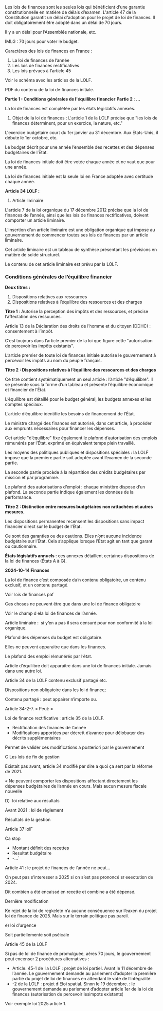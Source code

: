 Les lois de finances sont les seules lois qui bénéficient d’une garantie constitutionnelle en matière de délais d’examen. L'article 47 de la Constitution garantit un délai d'adoption pour le projet de loi de finances. Il doit obligatoirement être adopté dans un délai de 70 jours.

Il y a un délai pour l’Assemblée nationale, etc.

IMLG : 70 jours pour voter le budget.

Caractères des lois de finances en France :

1. La loi de finances de l’année
2. Les lois de finances rectificatives
3. Les lois prévues à l'article 45

Voir le schéma avec les articles de la LOLF.

PDF du contenu de la loi de finances initiale.

**Partie 1 : Conditions générales de l'équilibre financier** **Partie 2 : …**

La loi de finances est complétée par les états législatifs annexés.

1. Objet de la loi de finances : L'article 1 de la LOLF précise que "les lois de finances déterminent, pour un exercice, la nature, etc."

L'exercice budgétaire court du 1er janvier au 31 décembre. Aux États-Unis, il débute le 1er octobre, etc.

Le budget décrit pour une année l’ensemble des recettes et des dépenses budgétaires de l’État.

La loi de finances initiale doit être votée chaque année et ne vaut que pour une année.

La loi de finances initiale est la seule loi en France adoptée avec certitude chaque année.

**Article 34 LOLF :**

1. Article liminaire

L'article 7 de la loi organique du 17 décembre 2012 précise que la loi de finances de l’année, ainsi que les lois de finances rectificatives, doivent comporter un article liminaire.

L’insertion d’un article liminaire est une obligation organique qui impose au gouvernement de commencer toutes ses lois de finances par un article liminaire.

Cet article liminaire est un tableau de synthèse présentant les prévisions en matière de solde structurel.

Le contenu de cet article liminaire est prévu par la LOLF.

### Conditions générales de l’équilibre financier

**Deux titres :**

1. Dispositions relatives aux ressources
2. Dispositions relatives à l’équilibre des ressources et des charges

**Titre 1** : Autorise la perception des impôts et des ressources, et précise l’affectation des ressources.

Article 13 de la Déclaration des droits de l’homme et du citoyen (DDHC) : consentement à l’impôt.

C’est toujours dans l’article premier de la loi que figure cette "autorisation de percevoir les impôts existants".

L’article premier de toute loi de finances initiale autorise le gouvernement à percevoir les impôts au nom du peuple français.

**Titre 2 : Dispositions relatives à l’équilibre des ressources et des charges**

Ce titre contient systématiquement un seul article : l’article "d’équilibre". Il se présente sous la forme d’un tableau et présente l’équilibre économique et financier de l’État.

L’équilibre est détaillé pour le budget général, les budgets annexes et les comptes spéciaux.

L’article d’équilibre identifie les besoins de financement de l’État.

Le ministre chargé des finances est autorisé, dans cet article, à procéder aux emprunts nécessaires pour financer les dépenses.

Cet article "d’équilibre" fixe également le plafond d’autorisation des emplois rémunérés par l’État, exprimé en équivalent temps plein travaillé.

Les moyens des politiques publiques et dispositions spéciales : la LOLF impose que la première partie soit adoptée avant l’examen de la seconde partie.

La seconde partie procède à la répartition des crédits budgétaires par mission et par programme.

Le plafond des autorisations d’emploi : chaque ministère dispose d’un plafond. La seconde partie indique également les données de la performance.

**Titre 2 : Distinction entre mesures budgétaires non rattachées et autres mesures.**

Les dispositions permanentes recensent les dispositions sans impact financier direct sur le budget de l’État.

Ce sont des garanties ou des cautions. Elles n’ont aucune incidence budgétaire sur l’État. Cela s’applique lorsque l’État agit en tant que garant ou cautionnaire.

**États législatifs annuels :** ces annexes détaillent certaines dispositions de la loi de finances (États A à G).

**2024-10-14 Finances**

  

La loi de finance c’est composée du’n contenu obligatoire, un contenu exclusif, et un contenu partagé. 

  

Voir lois de finances paf

  

Ces choses ne peuvent être que dans une loi de finance obligatoire

  

Voir le champ d ela loi de finances de l’année. 

  

Article liminaire :  si y’en a pas il sera censuré pour non conformité à la loi organique.

  

Plafond des dépenses du budget est obligatoire.

  

Elles ne peuvent apparaitre que dans les finances.

  

Le plafond des emploi rémunérés par l’état. 

  

Article d’équilibre doit apparaitre dans une loi de finances initiale. Jamais dans une autre loi.

  

Article 34 de la LOLF contenu exclusif partagé etc.

  

Dispositions non obligatoire dans les loi d finance;

  

Contenu partagé : peut appairer n’importe ou. 

  

  

Article 34-2-7. « Peut: « 

  

Loi de finance rectificative : article 35 de la LOLF. 

  

- Rectification des finances de l’année
- Modifications apportées par décrett d’avance pour délobuqer des décrits supplémentaires

  

Permet de valider ces modifications a posteriori par le gouvernement

  

C Les lois de fin de gestion

  

Existait pas avant, article 34 modifié par dire a quoi ça sert par la réforme de 2021. 

  

« Ne peuvent comporter les dispositions affectant directement les dépenses budgétaires de l’année en cours. Mais aucun mesure fiscale nouvelle

  

  

D)  loi relative aux résultats

  

Avant 2021 : loi de règlement

  

Résultats de la gestion 

  

Article 37 lolF

  

Ca stop 

- Montant définit des recettes
- Resultat budgétaire
- -…`

  

Article 41 : le projet de finances de l’année ne peut…

  

On peut pas s’interesser a 2025 si on s’est pas prononcé sr eeectution de 2024.

  

Dit combien a été encaissé en recette et combine a été dépensé. 

  

Dernière modification 

  

Ke rejet de la loi de regkeletn n’a aucune conséquence sur l’eaxen du projet loi de finance de 2025. Mais sur le terrain politique pas pareil. 

  

e) loi d’urgence

Soit partiellemente soit pséicale

Article 45 de la LOLF

  

Si pas de loi de finance de promulguée, aères 70 jours, le gouvernement peut encenser 2 procédures alternatives :

- Article. 45-1 de  la LOLF : projet de loi partiel. Avant le 11 décembre de l’année. Le gouvernement demande au parlement d’adopter la première partie du projet de loi de finances en attendant le vote de l’intégralité. 
- -2 de la LOLF : projet d Eloi spatial. Sinon le 19 décembre. : le gouvernement demande au parlement d’adopter article 1er de la loi de finances (autorisation de percevoir lesimpots existants)

  

Voir exemple loi 2025 article 1.

  

  

  

